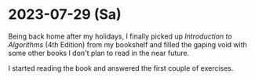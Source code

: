# 2023-07-29 (Sa)

Being back home after my holidays, I finally picked up _Introduction to
Algorithms_ (4th Edition) from my bookshelf and filled the gaping void with some
other books I don't plan to read in the near future.

I started reading the book and answered the first couple of exercises.
